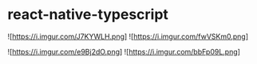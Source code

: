 # react-native-typescript

![https://i.imgur.com/J7KYWLH.png] ![https://i.imgur.com/fwVSKm0.png]

![https://i.imgur.com/e9Bj2dO.png] ![https://i.imgur.com/bbFp09L.png]
